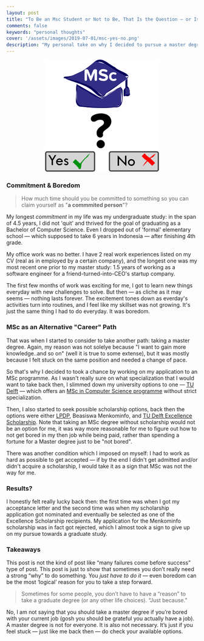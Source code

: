 ```yaml
---
layout: post
title: "To Be an Msc Student or Not to Be, That Is the Question — or Is It?"
comments: false
keywords: "personal thoughts"
cover: '/assets/images/2019-07-01/msc-yes-no.png'
description: "My personal take on why I decided to pursue a master degree."
---
```


<p align="center">
<img src='/assets/images/2019-07-01/msc-yes-no.png' alt="MSc: Yes or No?"/>
</p>


### Commitment & Boredom

> How much time should you be committed to something so you can claim yourself as "**a commmited person**"?

My longest *commitment* in my life was my undergraduate study: in the span of 4.5 years, I did not 'quit' and thrived for the goal of graduating as a Bachelor of Computer Science. Even I dropped out of 'formal' elementary school — which supposed to take 6 years in Indonesia — after finishing 4th grade. 

My office work was no better. I have 2 real work experiences listed on my CV (real as in employed by a certain company), and the longest one was my most recent one prior to my master study: 1.5 years of working as a software engineer for a friend-turned-into-CEO's startup company. 

The first few months of work was exciting for me, I got to learn new things everyday with new challenges to solve. But then — as cliche as it may seems — nothing lasts forever. The excitement tones down as everday's activities turn into routines, and I feel like my skillset was not growing. It's just the same thing I had to do everyday. It was boredom.

### MSc as an Alternative "Career" Path

That was when I started to consider to take another path: taking a master degree. Again, my reason was not solelye because "I want to gain more knowledge..and so on" (well it is true to some extense), but it was mostly because I felt stuck on the same position and needed a change of pace.

So that's why I decided to took a chance by working on my application to an MSc programme. As I wasn't really sure on what specialization that I would want to take back then, I slimmed down my university options to one — [TU Delft](https://www.tudelft.nl/) —  which offers an [MSc in Computer Science programme](https://www.tudelft.nl/onderwijs/opleidingen/masters/cs/msc-computer-science/) without strict specialization. 

Then, I also started to seek possible scholarship options, back then the options were either [LPDP](https://www.lpdp.kemenkeu.go.id/), Beasiswa Menkominfo, and [TU Delft Excellence Scholarship](https://www.tudelft.nl/en/education/practical-matters/scholarships/justus-louise-van-effen-excellence-scholarships/). Note that taking an MSc degree without  scholarship would not be an option for me, it was way more reasonable for me to figure out how to not get bored in my then job while being paid, rather than spending a fortune for a Master degree just to be "not bored".

There was another condition which I imposed on myself: I had to work as hard as possible to get accepted — if by the end I didn't get admitted and/or didn't acquire a scholarship, I would take it as a sign that MSc was not the way for me.

### Results?

I honestly felt really lucky back then: the first time was when I got my acceptance letter and the second time was when my scholarship application got nominated and eventually be selected as one of the Excellence Scholarship recipients. My application for the Menkominfo scholarship was in fact got rejected, which I almost took a sign to give up on my pursue towards a graduate study.

### Takeaways

This post is not the kind of post like “many failures come before success” type of post. This post is just to show that sometimes you don’t really need a strong “why” to do something. You *just have to do it* — even boredom can be the most ‘logical’ reason for you to take a step forward.

>  Sometimes for some people, you don’t have to have a “reason” to take a graduate degree (or any other life choices). “Just because.” 

No, I am not saying that you should take a master degree if you’re bored with your current job (gosh you should be grateful you actually have a job). A master degree is not for everyone. It is also not necessary. It’s just if you feel stuck — just like me back then —  do check your available options.



